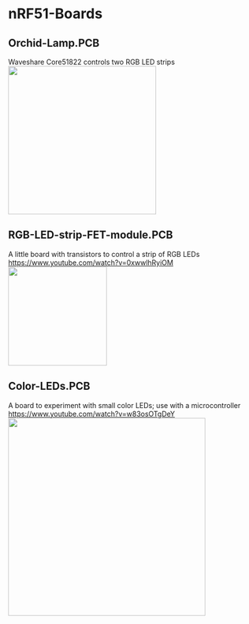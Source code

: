 # nRF51-Boards

## Orchid-Lamp.PCB
Waveshare Core51822 controls two RGB LED strips<br/>
<a href="https://raw.githubusercontent.com/interoberlin/nRF51-Boards/master/Orchid-Lamp.PCB/PCB-3D.jpg">
<img width="300px" src="https://raw.githubusercontent.com/interoberlin/nRF51-Boards/master/Orchid-Lamp.PCB/PCB-3D.jpg"/>
</a>

## RGB-LED-strip-FET-module.PCB
A little board with transistors to control a strip of RGB LEDs<br/>
https://www.youtube.com/watch?v=0xwwlhRyiOM<br/>
<a href="https://raw.githubusercontent.com/interoberlin/nRF51-Boards/master/RGB-LED-strip-FET-module.PCB/PCB3D.jpg">
<img width="200px" src="https://raw.githubusercontent.com/interoberlin/nRF51-Boards/master/RGB-LED-strip-FET-module.PCB/PCB3D.jpg"/>
</a>

## Color-LEDs.PCB
A board to experiment with small color LEDs; use with a microcontroller<br/>
https://www.youtube.com/watch?v=w83osOTgDeY<br/>
<a href="https://raw.githubusercontent.com/interoberlin/nRF51-Boards/master/Color-LEDs.PCB/PCB%20bottom.jpg">
<img width="400px" src="https://raw.githubusercontent.com/interoberlin/nRF51-Boards/master/Color-LEDs.PCB/PCB%20bottom.jpg"/>
</a>
